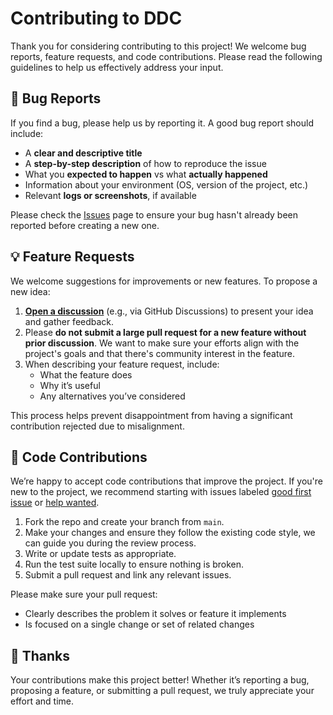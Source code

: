 <!--
Copyright (C) The DDC development team, see COPYRIGHT.md file

SPDX-License-Identifier: MIT
-->

# Contributing to DDC

Thank you for considering contributing to this project! We welcome bug reports, feature requests, and code contributions. Please read the following guidelines to help us effectively address your input.

## 🐛 Bug Reports

If you find a bug, please help us by reporting it. A good bug report should include:

- A **clear and descriptive title**
- A **step-by-step description** of how to reproduce the issue
- What you **expected to happen** vs what **actually happened**
- Information about your environment (OS, version of the project, etc.)
- Relevant **logs or screenshots**, if available

Please check the [Issues](https://github.com/CExA-project/ddc/issues) page to ensure your bug hasn't already been reported before creating a new one.

## 💡 Feature Requests

We welcome suggestions for improvements or new features. To propose a new idea:

1. [**Open a discussion**](https://github.com/CExA-project/ddc/discussions) (e.g., via GitHub Discussions) to present your idea and gather feedback.
2. Please **do not submit a large pull request for a new feature without prior discussion**. We want to make sure your efforts align with the project's goals and that there's community interest in the feature.
3. When describing your feature request, include:
   - What the feature does
   - Why it’s useful
   - Any alternatives you’ve considered

This process helps prevent disappointment from having a significant contribution rejected due to misalignment.

## 🤝 Code Contributions

We’re happy to accept code contributions that improve the project. If you're new to the project, we recommend starting with issues labeled [good first issue](https://github.com/CExA-project/ddc/issues?q=is%3Aissue%20state%3Aopen%20label%3A%22good%20first%20issue%22) or [help wanted](https://github.com/CExA-project/ddc/issues?q=is%3Aissue%20state%3Aopen%20label%3A%22help%20wanted%22).

1. Fork the repo and create your branch from `main`.
2. Make your changes and ensure they follow the existing code style, we can guide you during the review process.
3. Write or update tests as appropriate.
4. Run the test suite locally to ensure nothing is broken.
5. Submit a pull request and link any relevant issues.

Please make sure your pull request:

- Clearly describes the problem it solves or feature it implements
- Is focused on a single change or set of related changes

## 🙌 Thanks

Your contributions make this project better! Whether it’s reporting a bug, proposing a feature, or submitting a pull request, we truly appreciate your effort and time.
